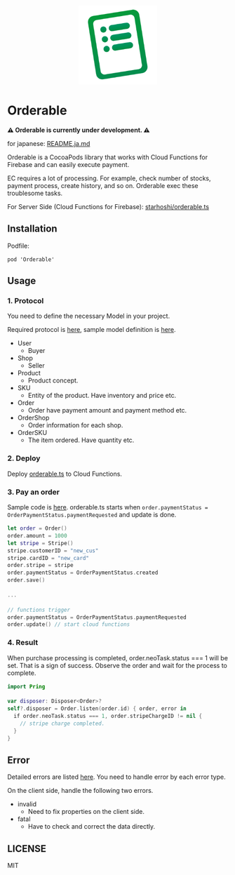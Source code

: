 <p align="center">
    <img src="https://raw.githubusercontent.com/starhoshi/orderable.ts/master/docs/logo.png" width='180px' />
</p>

# Orderable

<b>⚠️ Orderable is currently under development. ⚠️</b>

for japanese: [README\.ja\.md](https://github.com/starhoshi/Orderable/blob/master/README.ja.md)

Orderable is a CocoaPods library that works with Cloud Functions for Firebase and can easily execute payment.

EC requires a lot of processing. For example, check number of stocks, payment process, create history, and so on. Orderable exec these troublesome tasks.

For Server Side (Cloud Functions for Firebase): [starhoshi/orderable.ts](https://github.com/starhoshi/orderable.ts)

## Installation

Podfile:

```
pod 'Orderable'
```

## Usage

### 1. Protocol

You need to define the necessary Model in your project.

Required protocol is [here](https://github.com/starhoshi/Orderable/blob/master/Orderable/Order.swift), sample model definition is [here](https://github.com/starhoshi/Orderable/blob/master/SampleModel/Model.swift).

* User
  * Buyer
* Shop
  * Seller
* Product
  * Product concept.
* SKU
  * Entity of the product. Have inventory and price etc.
* Order
  * Order have payment amount and payment method etc.
* OrderShop
  * Order information for each shop.
* OrderSKU
  * The item ordered. Have quantity etc.


### 2. Deploy

Deploy [orderable.ts](https://github.com/starhoshi/Orderable.ts) to Cloud Functions.

### 3. Pay an order

Sample code is [here](https://github.com/starhoshi/Orderable/blob/master/Demo/ViewController.swift). orderable.ts starts when `order.paymentStatus = OrderPaymentStatus.paymentRequested` and update is done.

```swift
let order = Order()
order.amount = 1000
let stripe = Stripe()
stripe.customerID = "new_cus"
stripe.cardID = "new_card"
order.stripe = stripe
order.paymentStatus = OrderPaymentStatus.created
order.save()

...

// functions trigger
order.paymentStatus = OrderPaymentStatus.paymentRequested
order.update() // start cloud functions
```

### 4. Result

When purchase processing is completed, order.neoTask.status === 1 will be set. That is a sign of success. Observe the order and wait for the process to complete.

```swift
import Pring

var disposer: Disposer<Order>?
self?.disposer = Order.listen(order.id) { order, error in
  if order.neoTask.status === 1, order.stripeChargeID != nil {
    // stripe charge completed.
  }
}
```

## Error

Detailed errors are listed [here](https://github.com/starhoshi/orderable.ts#neotask).
You need to handle error by each error type.

On the client side, handle the following two errors.

* invalid
  * Need to fix properties on the client side.
* fatal
  * Have to check and correct the data directly.

## LICENSE

MIT
